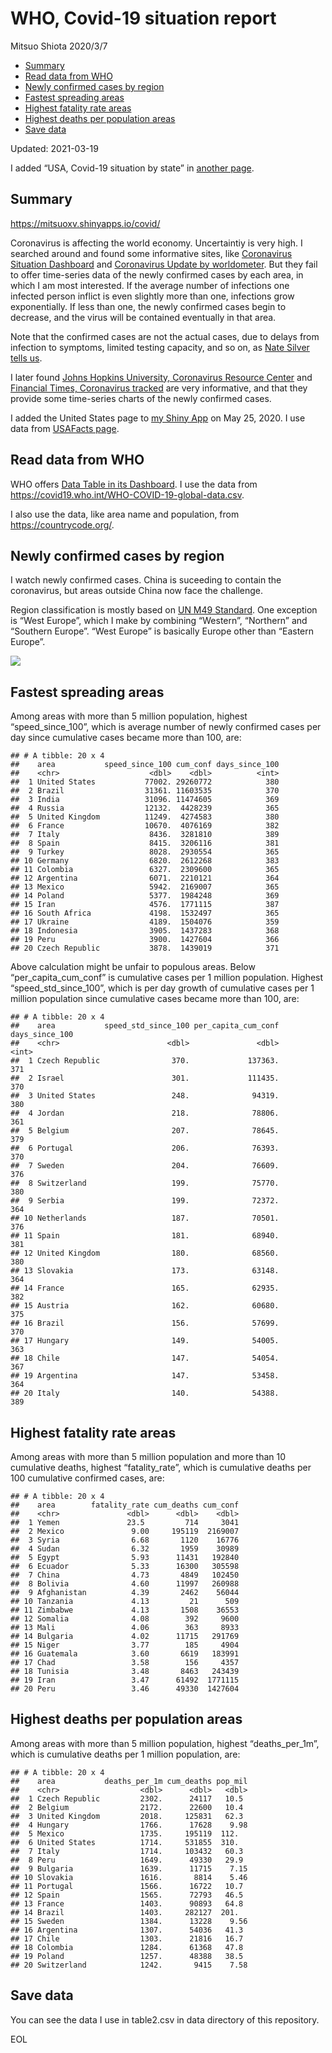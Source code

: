 WHO, Covid-19 situation report
================
Mitsuo Shiota
2020/3/7

-   [Summary](#summary)
-   [Read data from WHO](#read-data-from-who)
-   [Newly confirmed cases by region](#newly-confirmed-cases-by-region)
-   [Fastest spreading areas](#fastest-spreading-areas)
-   [Highest fatality rate areas](#highest-fatality-rate-areas)
-   [Highest deaths per population
    areas](#highest-deaths-per-population-areas)
-   [Save data](#save-data)

Updated: 2021-03-19

I added “USA, Covid-19 situation by state” in [another page](USA.md).

## Summary

<https://mitsuoxv.shinyapps.io/covid/>

Coronavirus is affecting the world economy. Uncertaintiy is very high. I
searched around and found some informative sites, like [Coronavirus
Situation
Dashboard](https://who.maps.arcgis.com/apps/opsdashboard/index.html#/c88e37cfc43b4ed3baf977d77e4a0667)
and [Coronavirus Update by
worldometer](https://www.worldometers.info/coronavirus/). But they fail
to offer time-series data of the newly confirmed cases by each area, in
which I am most interested. If the average number of infections one
infected person inflict is even slightly more than one, infections grow
exponentially. If less than one, the newly confirmed cases begin to
decrease, and the virus will be contained eventually in that area.

Note that the confirmed cases are not the actual cases, due to delays
from infection to symptoms, limited testing capacity, and so on, as
[Nate Silver tells
us](https://fivethirtyeight.com/features/coronavirus-case-counts-are-meaningless/).

I later found [Johns Hopkins University, Coronavirus Resource
Center](https://coronavirus.jhu.edu/) and [Financial Times, Coronavirus
tracked](https://www.ft.com/content/a26fbf7e-48f8-11ea-aeb3-955839e06441)
are very informative, and that they provide some time-series charts of
the newly confirmed cases.

I added the United States page to [my Shiny
App](https://mitsuoxv.shinyapps.io/covid/) on May 25, 2020. I use data
from [USAFacts
page](https://usafacts.org/visualizations/coronavirus-covid-19-spread-map/).

## Read data from WHO

WHO offers [Data Table in its Dashboard](https://covid19.who.int/table).
I use the data from
<https://covid19.who.int/WHO-COVID-19-global-data.csv>.

I also use the data, like area name and population, from
<https://countrycode.org/>.

## Newly confirmed cases by region

I watch newly confirmed cases. China is suceeding to contain the
coronavirus, but areas outside China now face the challenge.

Region classification is mostly based on [UN M49
Standard](https://unstats.un.org/unsd/methodology/m49/). One exception
is “West Europe”, which I make by combining “Western”, “Northern” and
“Southern Europe”. “West Europe” is basically Europe other than “Eastern
Europe”.

![](README_files/figure-gfm/chart-1.png)<!-- -->

## Fastest spreading areas

Among areas with more than 5 million population, highest
“speed\_since\_100”, which is average number of newly confirmed cases
per day since cumulative cases became more than 100, are:

    ## # A tibble: 20 x 4
    ##    area           speed_since_100 cum_conf days_since_100
    ##    <chr>                    <dbl>    <dbl>          <int>
    ##  1 United States           77002. 29260772            380
    ##  2 Brazil                  31361. 11603535            370
    ##  3 India                   31096. 11474605            369
    ##  4 Russia                  12132.  4428239            365
    ##  5 United Kingdom          11249.  4274583            380
    ##  6 France                  10670.  4076169            382
    ##  7 Italy                    8436.  3281810            389
    ##  8 Spain                    8415.  3206116            381
    ##  9 Turkey                   8028.  2930554            365
    ## 10 Germany                  6820.  2612268            383
    ## 11 Colombia                 6327.  2309600            365
    ## 12 Argentina                6071.  2210121            364
    ## 13 Mexico                   5942.  2169007            365
    ## 14 Poland                   5377.  1984248            369
    ## 15 Iran                     4576.  1771115            387
    ## 16 South Africa             4198.  1532497            365
    ## 17 Ukraine                  4189.  1504076            359
    ## 18 Indonesia                3905.  1437283            368
    ## 19 Peru                     3900.  1427604            366
    ## 20 Czech Republic           3878.  1439019            371

Above calculation might be unfair to populous areas. Below
“per\_capita\_cum\_conf” is cumulative cases per 1 million population.
Highest “speed\_std\_since\_100”, which is per day growth of cumulative
cases per 1 million population since cumulative cases became more than
100, are:

    ## # A tibble: 20 x 4
    ##    area           speed_std_since_100 per_capita_cum_conf days_since_100
    ##    <chr>                        <dbl>               <dbl>          <int>
    ##  1 Czech Republic                370.             137363.            371
    ##  2 Israel                        301.             111435.            370
    ##  3 United States                 248.              94319.            380
    ##  4 Jordan                        218.              78806.            361
    ##  5 Belgium                       207.              78645.            379
    ##  6 Portugal                      206.              76393.            370
    ##  7 Sweden                        204.              76609.            376
    ##  8 Switzerland                   199.              75770.            380
    ##  9 Serbia                        199.              72372.            364
    ## 10 Netherlands                   187.              70501.            376
    ## 11 Spain                         181.              68940.            381
    ## 12 United Kingdom                180.              68560.            380
    ## 13 Slovakia                      173.              63148.            364
    ## 14 France                        165.              62935.            382
    ## 15 Austria                       162.              60680.            375
    ## 16 Brazil                        156.              57699.            370
    ## 17 Hungary                       149.              54005.            363
    ## 18 Chile                         147.              54054.            367
    ## 19 Argentina                     147.              53458.            364
    ## 20 Italy                         140.              54388.            389

## Highest fatality rate areas

Among areas with more than 5 million population and more than 10
cumulative deaths, highest “fatality\_rate”, which is cumulative deaths
per 100 cumulative confirmed cases, are:

    ## # A tibble: 20 x 4
    ##    area        fatality_rate cum_deaths cum_conf
    ##    <chr>               <dbl>      <dbl>    <dbl>
    ##  1 Yemen               23.5         714     3041
    ##  2 Mexico               9.00     195119  2169007
    ##  3 Syria                6.68       1120    16776
    ##  4 Sudan                6.32       1959    30989
    ##  5 Egypt                5.93      11431   192840
    ##  6 Ecuador              5.33      16300   305598
    ##  7 China                4.73       4849   102450
    ##  8 Bolivia              4.60      11997   260988
    ##  9 Afghanistan          4.39       2462    56044
    ## 10 Tanzania             4.13         21      509
    ## 11 Zimbabwe             4.13       1508    36553
    ## 12 Somalia              4.08        392     9600
    ## 13 Mali                 4.06        363     8933
    ## 14 Bulgaria             4.02      11715   291769
    ## 15 Niger                3.77        185     4904
    ## 16 Guatemala            3.60       6619   183991
    ## 17 Chad                 3.58        156     4357
    ## 18 Tunisia              3.48       8463   243439
    ## 19 Iran                 3.47      61492  1771115
    ## 20 Peru                 3.46      49330  1427604

## Highest deaths per population areas

Among areas with more than 5 million population, highest
“deaths\_per\_1m”, which is cumulative deaths per 1 million population,
are:

    ## # A tibble: 20 x 4
    ##    area           deaths_per_1m cum_deaths pop_mil
    ##    <chr>                  <dbl>      <dbl>   <dbl>
    ##  1 Czech Republic         2302.      24117   10.5 
    ##  2 Belgium                2172.      22600   10.4 
    ##  3 United Kingdom         2018.     125831   62.3 
    ##  4 Hungary                1766.      17628    9.98
    ##  5 Mexico                 1735.     195119  112.  
    ##  6 United States          1714.     531855  310.  
    ##  7 Italy                  1714.     103432   60.3 
    ##  8 Peru                   1649.      49330   29.9 
    ##  9 Bulgaria               1639.      11715    7.15
    ## 10 Slovakia               1616.       8814    5.46
    ## 11 Portugal               1566.      16722   10.7 
    ## 12 Spain                  1565.      72793   46.5 
    ## 13 France                 1403.      90893   64.8 
    ## 14 Brazil                 1403.     282127  201.  
    ## 15 Sweden                 1384.      13228    9.56
    ## 16 Argentina              1307.      54036   41.3 
    ## 17 Chile                  1303.      21816   16.7 
    ## 18 Colombia               1284.      61368   47.8 
    ## 19 Poland                 1257.      48388   38.5 
    ## 20 Switzerland            1242.       9415    7.58

## Save data

You can see the data I use in table2.csv in data directory of this
repository.

EOL
